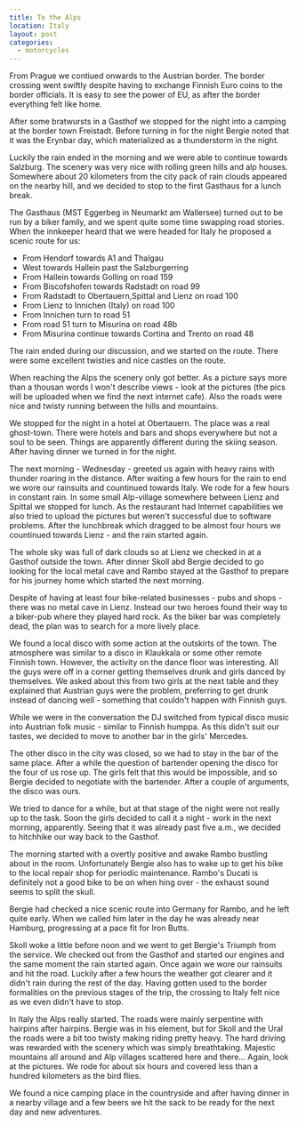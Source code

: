 ```yaml
---
title: To the Alps
location: Italy
layout: post
categories:
  - motorcycles
---
```

From Prague we contiued onwards to the Austrian border. The border crossing went swiftly despite having to exchange Finnish Euro coins to the border officials. It is easy to see the power of EU, as after the border everything felt like home.

After some bratwursts in a Gasthof we stopped for the night into a camping at the border town Freistadt. Before turning in for the night Bergie noted that it was the Erynbar day, which materialized as a thunderstorm in the night.

Luckily the rain ended in the morning and we were able to continue towards Salzburg. The scenery was very nice with rolling green hills and alp houses. Somewhere about 20 kilometers from the city pack of rain clouds appeared on the nearby hill, and we decided to stop to the first Gasthaus for a lunch break.

The Gasthaus (MST Eggerbeg in Neumarkt am Wallersee) turned out to be run by a biker family, and we spent quite some time swapping road stories. When the innkeeper heard that we were headed for Italy he proposed a scenic route for us:

* From Hendorf towards A1 and Thalgau
* West towards Hallein past the Salzburgerring
* From Hallein towards Golling on road 159
* From Biscofshofen towards Radstadt on road 99
* From Radstadt to Obertauern,Spittal and Lienz on road 100
* From Lienz to Innichen (Italy) on road 100
* From Innichen turn to road 51
* From road 51 turn to Misurina on road 48b
* From Misurina continue towards Cortina and Trento on road 48

The rain ended during our discussion, and we started on the route. There were some excellent twisties and nice castles on the route.

When reaching the Alps the scenery only got better. As a picture says more than a thousan words I won't describe views - look at the pictures (the pics will be uploaded when we find the next internet cafe). Also the roads were nice and twisty running between the hills and mountains.

We stopped for the night in a hotel at Obertauern. The place was a real ghost-town. There were hotels and bars and shops everywhere but not a soul to be seen. Things are apparently different during the skiing season. After having dinner we turned in for the night.

The next morning - Wednesday - greeted us again with heavy rains with thunder roaring in the distance. After waiting a few hours for the rain to end we wore our rainsuits and countinued towards Italy. We rode for a few hours in constant rain. In some small Alp-village somewhere between Lienz and Spittal we stopped for lunch. As the restaurant had Internet capabilities we also tried to upload the pictures but weren't successful due to software problems. After the lunchbreak which dragged to be almost four hours we countinued towards Lienz - and the rain started again.

The whole sky was full of dark clouds so at Lienz we checked in at a Gasthof outside the town. After dinner Skoll abd Bergie decided to go looking for the local metal cave and Rambo stayed at the Gasthof to prepare for his journey home which started the next morning.

Despite of having at least four bike-related businesses - pubs and shops - there was no metal cave in Lienz. Instead our two heroes found their way to a biker-pub where they played hard rock. As the biker bar was completely dead, the plan was to search for a more lively place.

We found a local disco with some action at the outskirts of the town. The atmosphere was similar to a disco in Klaukkala or some other remote Finnish town. However, the activity on the dance floor was interesting. All the guys were off in a corner getting themselves drunk and girls danced by themselves. We asked about this from two girls at the next table and they explained that Austrian guys were the problem, preferring to get drunk instead of dancing well - something that couldn't happen with Finnish guys.

While we were in the conversation the DJ switched from typical disco music into Austrian folk music - similar to Finnish humppa. As this didn't suit our tastes, we decided to move to another bar in the girls' Mercedes.

The other disco in the city was closed, so we had to stay in the bar of the same place. After a while the question of bartender opening the disco for the four of us rose up. The girls felt that this would be impossible, and so Bergie decided to negotiate with the bartender. After a couple of arguments, the disco was ours.

We tried to dance for a while, but at that stage of the night were not really up to the task. Soon the girls decided to call it a night - work in the next morning, apparently. Seeing that it was already past five a.m., we decided to hitchhike our way back to the Gasthof.

The morning started with a overtly positive and awake Rambo bustling about in the room. Unfortunately Bergie also has to wake up to get his bike to the local repair shop for periodic maintenance. Rambo's Ducati is definitely not a good bike to be on when hing over - the exhaust sound seems to split the skull.

Bergie had checked a nice scenic route into Germany for Rambo, and he left quite early. When we called him later in the day he was already near Hamburg, progressing at a pace fit for Iron Butts.

Skoll woke a little before noon and we went to get Bergie's Triumph from the service. We checked out from the Gasthof and started our engines and the same moment the rain started again. Once again we wore our rainsuits and hit the road. Luckily after a few hours the weather got clearer and it didn't rain during the rest of the day. Having gotten used to the border formalities on the previous stages of the trip, the crossing to Italy felt nice as we even didn't have to stop.

In Italy the Alps really started. The roads were mainly serpentine with hairpins after hairpins. Bergie was in his element, but for Skoll and the Ural the roads were a bit too twisty making riding pretty heavy. The hard driving was rewarded with the scenery which was simply breathtaking. Majestic mountains all around and Alp villages scattered here and there... Again, look at the pictures. We rode for about six hours and covered less than a hundred kilometers as the bird flies.

We found a nice camping place in the countryside and after having dinner in a nearby village and a few beers we hit the sack to be ready for the next day and new adventures.
